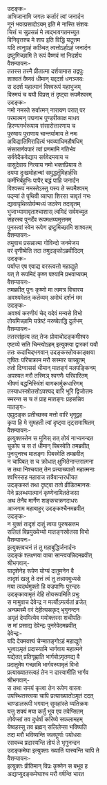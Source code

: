 उदङ्कः-  
अभिजानामि जगतः कर्तारं त्वां जनार्दन  
नूनं भवत्प्रसादोऽयम् इति मे नास्ति संशयः  
चित्तं च सुप्रसन्नं मे त्वद्भावगतमच्युत  
विनिवृत्तश्च मे शाप इति विद्धि यदूत्तम  
यदि त्वनुग्रहं कञ्चित् त्वत्तोऽर्हाऽहं जनार्दन  
द्रष्टुमिच्छामि ते रूपं वैष्णवं मां निदर्शय  
वैशम्पायनः-  
ततस्स तस्मै प्रीतात्मा दर्शयामास तद्वपुः  
शाश्वतं वैष्णवं धीमान् यद्ददर्श धनञ्जयः  
स ददर्श महात्मानं विश्वरूपं महाभुजम्  
विस्मयं च ययौ विप्रस् तं दृष्ट्वा रूपमैश्वरम्  
उदङ्कः-  
नमो नमस्ते सर्वात्मन् नारायण परात् पर  
परमात्मन् पद्मनाभ पुण्डरीकाक्ष माधव  
हिरण्यगर्भरूपाय संसारोत्तारणाय च  
पुरुषाय पुराणाय चान्तर्यामाय ते नमः  
अविद्यातिमिरादित्यं भवव्याधिमहौषधिम्  
संसारार्णवपारं त्वां प्रणमामि गतिर्भव  
सर्ववेदैकवेद्याय सर्ववेदमयाय च  
वासुदेवाय नित्याय नमो भक्तप्रियाय ते  
दयया दुःखमोहान्मां समुद्धर्तुमिहार्हसि  
कर्मभिर्बहुभिः पापैर् बद्धं पाहि जनार्दन  
विश्वरूप नमस्तेऽस्तु यस्य ते रूपमैश्वरम्  
पद्म्यां ते पृथिवी व्याप्ता शिरसा चावृतं नभः  
द्यावापृथिव्योर्यन्मध्यं जठरेण तदावृतम्  
भुजाभ्यामावृताश्चाशास् त्वमिदं सर्वमच्युत  
संहरस्व पुनर्देव रूपमक्षय्यमुत्तमम्  
पुनस्त्वां स्वेन रूपेण द्रष्टुमिच्छामि शाश्वतम्  
वैशम्पायनः-  
तमुवाच प्रसन्नात्मा गोविन्दो जनमेजय  
वरं वृणीष्वेति तदा तमुदङ्कोऽब्रवीदिदम्  
उदङ्कः-  
पर्याप्त एष एवाद्य वरस्त्वत्तो महाद्युते  
यत् ते रूपमिदं कृष्ण पश्यामि प्रभवाप्ययम्  
वैशम्पायनः-  
तमब्रवीत् पुनः कृष्णो मा त्वमत्र विचारय   
अवश्यमेतत् कर्तव्यम् अमोघं दर्शनं मम  
उदङ्कः-  
अवश्यं करणीयं चेद् यदेवं मन्यसे विभो  
तोयमिच्छामि यत्रेष्टं मरुष्वेतद्धि दुर्लभम्  
वैशम्पायनः-  
ततस्संहृत्य तत् तेजः प्रोवाचोदङ्कमीश्वरः  
एष्टव्ये सति चिन्त्योऽहम् इत्युक्त्वा द्वारकां ययौ  
ततः कदाचिद्भगवान् उदङ्कस्तोयकाङ्क्षया  
तृषितः परिचक्राम मरौ सस्मार चाच्युतम्  
ततो दिग्वाससं धीमान् मातङ्गं मलपङ्किनम्  
अपश्यत मरौ तस्मिञ् श्वगणैः परिवारितम्  
भीषणं बद्धनिस्त्रिंशं बाणकार्मुकधारिणम्  
तस्याधस्स्रोतसोऽपश्यद् वारि भूरि द्विजोत्तमः  
स्मरन्त स च तं प्राह मातङ्गः प्रहसन्निव  
मातङ्गः-  
एह्युदङ्क प्रतीच्छस्व मत्तो वारि भृगूद्वह  
कृपा हि मे सुमहती त्वां दृष्ट्वा तृट्समाश्रितम्  
वैशम्पायनः-  
इत्युक्तस्तेन स मुनिस् तत् तोयं नाभ्यनन्दत  
चुकोप च स तं धीमान् पिबस्वेति तमब्रवीत्  
पुनःपुनश्च मातङ्गः पिबस्वेति तमब्रवीत्  
न चापिबत् स च क्रोधात् क्षुभितेनान्तरात्मना  
स तथा निश्चयात् तेन प्रत्याख्यातो महात्मनाः  
श्वभिस्सह महाराज तत्रैवान्तरधीयत  
उदङ्कस्तं तथा दृष्ट्वा ततो व्रीडितमानसः  
मेने प्रलब्धमात्मानं कृष्णेनामिततेजसा  
अथ तेनैव मार्गेण शङ्कचक्रगदाधरः  
आजगाम महाबाहुर् उदङ्कश्चैनमब्रवीत्  
उदङ्कः-  
न युक्तं तादृशं दातुं त्वया पुरुषसत्तम  
सलिलं विप्रमुख्येभ्यो मातङ्गस्रोतसा विभो  
वैशम्पायनः-  
इत्युक्तवचनं तं तु महाबुद्धिर्जनार्दनः  
उदङ्कं श्लक्ष्णया वाचा सान्त्वयन्निदमब्रवीत्  
श्रीभगवान्-  
यादृशेनेह रूपेण योग्यं दातुमनेन वै  
तादृशं खलु ते दत्तं त्वं तु तन्नावबुध्यसे  
मया त्वदर्थमुक्तो हि वज्रपाणिः पुरन्दरः  
उदङ्कायामृतं देहि तोयरूपमिति प्रभुः  
स मामुवाच देवेन्द्र न मर्त्योऽमर्त्यतां व्रजेत्  
अन्यमस्मै वरं देहीत्यसकृद् भृगुनन्दन  
अमृतं देयमित्येव मयोक्तस्स शचीपतिः  
स मां प्रसाद्य देवेन्द्रः पुनरेवेदमब्रवीत्  
देवेन्द्रः-  
यदि देयमवश्यं चेन्मातङ्गोऽहं महाद्युते  
भूत्वाऽमृतं प्रदास्यामि भार्गवाय महात्मने  
यद्येतत् प्रतिगृह्णाति भार्गवोऽमृतमद्य वै  
प्रदातुमेष गच्छामि भार्गवस्यामृतं विभो  
प्रत्याख्यातस्त्वहं तेन न दास्यामीति भार्गव  
श्रीभगवान्-  
स तथा समयं कृत्वा तेन रूपेण वासवः  
उपस्थितस्त्वया चापि प्रत्याख्यातोऽमृतं ददत्  
चाण्डालरूपी भगवान् सुमहांस्ते व्यतिक्रमः  
यत्तु शक्यं मया कर्तुं भूय एव तवेप्सितम्  
तोयेप्सां तव दुर्धर्षां करिष्ये सफलामहम्  
येष्वहस्सु तव ब्रह्मन् सलिलेप्सा भविष्यति  
तदा मरौ भविष्यन्ति जलपूर्णाः पयोधराः  
रसवच्च प्रदास्यन्ति तोयं ते भृगुनन्दन  
उदङ्कमेघा इत्युक्ताः ख्यातिं यास्यन्ति चापि ते  
वैशम्पायनः-  
इत्युक्तः प्रीतिमान् विप्रः कृष्णेन स बभूव ह  
अद्याप्युदङ्कमेघाश्च मरौ वर्षन्ति भारत  
